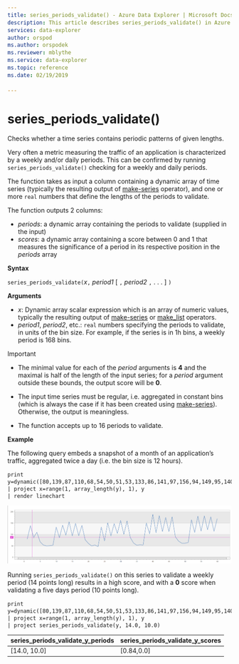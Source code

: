 ```yaml
---
title: series_periods_validate() - Azure Data Explorer | Microsoft Docs
description: This article describes series_periods_validate() in Azure Data Explorer.
services: data-explorer
author: orspod
ms.author: orspodek
ms.reviewer: mblythe
ms.service: data-explorer
ms.topic: reference
ms.date: 02/19/2019

---
```

# series_periods_validate()

Checks whether a time series contains periodic patterns of given lengths.  

Very often a metric measuring the traffic of an application is characterized by a weekly and/or daily periods. This can be confirmed by running `series_periods_validate()` checking for a weekly and daily periods.

The function takes as input a column containing a dynamic array of time series (typically the resulting output of [make-series](make-seriesoperator.md) operator), and one or more `real` numbers that define the lengths of the periods to validate. 

The function outputs 2 columns:
* *periods*: a dynamic array containing the periods to validate (supplied in the input)
* *scores*: a dynamic array containing a score between 0 and 1 that measures the significance of a period in its respective position in the *periods* array

**Syntax**

`series_periods_validate(`*x*`,` *period1* [ `,` *period2* `,` . . . ] `)`

**Arguments**

* *x*: Dynamic array scalar expression which is an array of numeric values, typically the resulting output of [make-series](make-seriesoperator.md) or [make_list](makelist-aggfunction.md) operators.
* *period1*, *period2*, etc.: `real` numbers specifying the periods to validate, in units of the bin size. For example, if the series is in 1h bins, a weekly period is 168 bins.

> [!IMPORTANT]
> * The minimal value for each of the *period* arguments is **4** and the maximal is half of the length of the input series; for a *period* argument outside these bounds, the output score will be **0**.
>
> * The input time series must be regular, i.e. aggregated in constant bins (which is always the case if it has been created using [make-series](make-seriesoperator.md)). Otherwise, the output is meaningless.
> 
> * The function accepts up to 16 periods to validate.


**Example**

The following query embeds a snapshot of a month of an application’s traffic, aggregated twice a day (i.e. the bin size is 12 hours).

```kusto
print y=dynamic([80,139,87,110,68,54,50,51,53,133,86,141,97,156,94,149,95,140,77,61,50,54,47,133,72,152,94,148,105,162,101,160,87,63,53,55,54,151,103,189,108,183,113,175,113,178,90,71,62,62,65,165,109,181,115,182,121,178,114,170])
| project x=range(1, array_length(y), 1), y  
| render linechart 
```

![alt text](./Images/samples/series-periods.png "series-periods")

Running `series_periods_validate()` on this series to validate a weekly period (14 points long) results in a high score,  and with a **0** score  when validating a five days period (10 points long).

```kusto
print y=dynamic([80,139,87,110,68,54,50,51,53,133,86,141,97,156,94,149,95,140,77,61,50,54,47,133,72,152,94,148,105,162,101,160,87,63,53,55,54,151,103,189,108,183,113,175,113,178,90,71,62,62,65,165,109,181,115,182,121,178,114,170])
| project x=range(1, array_length(y), 1), y  
| project series_periods_validate(y, 14.0, 10.0)
```

| series\_periods\_validate\_y\_periods  | series\_periods\_validate\_y\_scores |
|-------------|-------------------|
| [14.0, 10.0] | [0.84,0.0]  |